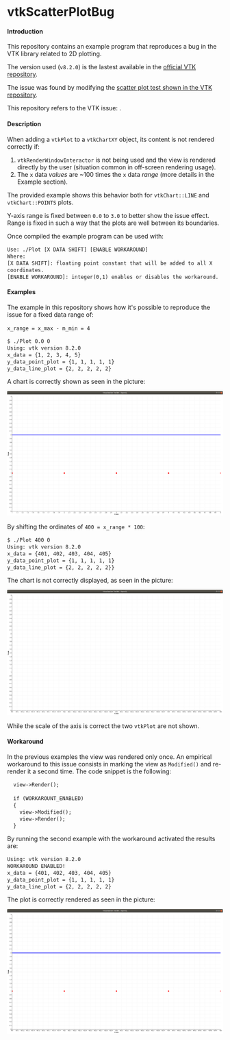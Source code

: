 # vtkScatterPlotBug

#### Introduction

This repository contains an example program that reproduces a bug in the VTK library related to 2D plotting.

The version used (`v8.2.0`) is the lastest available in the [official VTK repository](`https://gitlab.kitware.com/vtk/vtk`).

The issue was found by modifying the [scatter plot test shown in the VTK repository](https://gitlab.kitware.com/vtk/vtk/blob/master/Charts/Core/Testing/Cxx/TestScatterPlot.cxx).

This repository refers to the VTK issue: [](https://gitlab.kitware.com/vtk/vtk/issues/17686).

#### Description

When adding a `vtkPlot` to a `vtkChartXY` object, its content is not rendered correctly if:

1. `vtkRenderWindowInteractor` is not being used and the view is rendered directly by the user (situation common in off-screen rendering usage).
2. The `x` data _values_ are ~100 times the `x` data _range_ (more details in the Example section).

The provided example shows this behavior both for `vtkChart::LINE` and `vtkChart::POINTS` plots.

Y-axis range is fixed between `0.0` to `3.0` to better show the issue effect. Range is fixed in such a way that the plots are well between its boundaries.

Once compiled the example program can be used with:

```
Use: ./Plot [X DATA SHIFT] [ENABLE WORKAROUND]
Where:
[X DATA SHIFT]: floating point constant that will be added to all X coordinates.
[ENABLE WORKAROUND]: integer(0,1) enables or disables the workaround.
```

#### Examples

The example in this repository shows how it's possible to reproduce the issue for a fixed data range of:

`x_range = x_max - m_min = 4`

```
$ ./Plot 0.0 0
Using: vtk version 8.2.0
x_data = {1, 2, 3, 4, 5} 
y_data_point_plot = {1, 1, 1, 1, 1} 
y_data_line_plot = {2, 2, 2, 2, 2}
```

A chart is correctly shown as seen in the picture:

![Correct chart](https://github.com/marcoreato/vtkScatterPlotBug/blob/master/correct_plot.jpeg)

By shifting the ordinates of `400 = x_range * 100`:

```
$ ./Plot 400 0
Using: vtk version 8.2.0
x_data = {401, 402, 403, 404, 405} 
y_data_point_plot = {1, 1, 1, 1, 1} 
y_data_line_plot = {2, 2, 2, 2, 2}}
```

The chart is not correctly displayed, as seen in the picture: 

![Wrong chart](https://github.com/marcoreato/vtkScatterPlotBug/blob/master/empty_plot.jpeg)

While the scale of the axis is correct the two `vtkPlot` are not shown.

#### Workaround

In the previous examples the view was rendered only once. An empirical workaround to this issue consists in marking the view as `Modified()` and re-render it a second time. The code snippet is the following:

```
  view->Render();

  if (WORKAROUNT_ENABLED)
  {
    view->Modified();
    view->Render();
  }
```

By running the second example with the workaround activated the results are:

```
Using: vtk version 8.2.0
WORKAROUND ENABLED!
x_data = {401, 402, 403, 404, 405} 
y_data_point_plot = {1, 1, 1, 1, 1} 
y_data_line_plot = {2, 2, 2, 2, 2} 
```

The plot is correctly rendered as seen in the picture:

![Workaround chart](https://github.com/marcoreato/vtkScatterPlotBug/blob/master/workaround_plot.jpeg)
